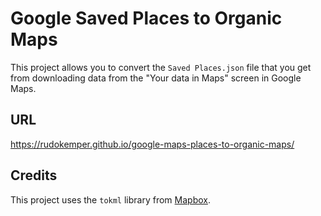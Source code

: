 # Google Saved Places to Organic Maps

This project allows you to convert the `Saved Places.json` file that you get from downloading data from the "Your data in Maps" screen in Google Maps.

## URL

https://rudokemper.github.io/google-maps-places-to-organic-maps/

## Credits

This project uses the `tokml` library from [Mapbox](https://github.com/mapbox/tokml).